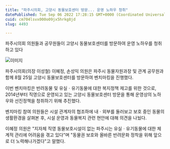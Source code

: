 ```yaml
---
title: "파주시의회, 고양시 동물보호센터 방문... 운영 노하우 청취"
datePublished: Tue Sep 06 2022 17:28:15 GMT+0000 (Coordinated Universal Time)
cuid: cm704lsvx000o09jx5hrkg8jd
slug: 4493

---
```



파주시의회 의원들과 공무원들이 고양시 동물보호센터를 방문하여 운영 노하우를 청취하고 있다

![이미지](https://cdn.hashnode.com/res/hashnode/image/upload/v1739256820488/3b3a0117-ecec-437b-974f-7e39bf93eb43.jpeg)

파주시의회(의장 이성철) 이혜정, 손성익 의원은 파주시 동물자원과장 및 관계 공무원과 함께 8월 25일 고양시 동물보호센터를 방문하여 벤치마킹을 진행했다.

이번 벤치마킹은 반려동물 및 유실ㆍ유기동물에 대한 복지정책 제고를 위한 것으로, 2014년부터 직영으로 운영되고 있는 고양시 동물보호센터 방문을 통해 운영상의 노하우와 선진정책을 청취하기 위해 추진했다.

벤치마킹 참여 의원들은 시설 관계자의 협조하에 내ㆍ외부를 둘러보고 보호 중인 동물의 생활환경을 살펴본 후, 시설 운영과 동물복지 관련 현안에 대해 의견을 나눴다.

이혜정 의원은 "지자체 직영 동물보호시설이 없는 파주시는 유실ㆍ유기동물에 대한 체계적 관리에 어려움을 겪고 있다"며 "동물권 보호와 올바른 반려문화 정착을 위해 앞으로 더 노력해나가겠다"고 말했다.